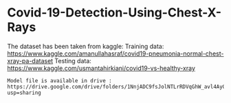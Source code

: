 # Covid-19-Detection-Using-Chest-X-Rays

The dataset has been taken from kaggle:
                    Training data: https://www.kaggle.com/amanullahasraf/covid19-pneumonia-normal-chest-xray-pa-dataset
                    Testing  data: https://www.kaggle.com/usmantahirkiani/covid19-vs-healthy-xray
                    
    Model file is available in drive : https://drive.google.com/drive/folders/1NnjADC9fsJolNTLrRDVqGhW_avl4Ay0H?usp=sharing                
                    
